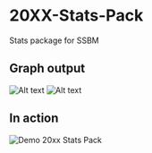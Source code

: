 20XX-Stats-Pack
===============

Stats package for SSBM

## Graph output

![Alt text](http://i57.tinypic.com/33kru4o.jpg "Falcon Ditto")
![Alt text](http://i60.tinypic.com/1j1bav.jpg "Falco Fox")

## In action
![Demo 20xx Stats Pack](https://gph.is/2JZ2cnL)
